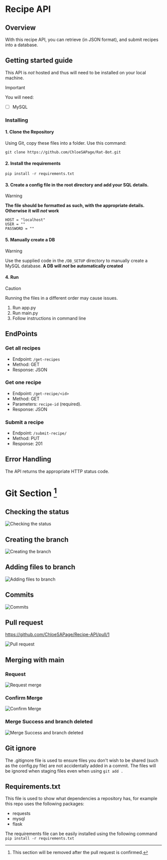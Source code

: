 # Recipe API

## Overview

With this recipe API, you can retrieve (in JSON format), and submit recipes into a database.

## **Getting started guide**

This API is _not_ hosted and thus will need to be installed on your local machine.

> [!IMPORTANT]
> You will need:
> -   [ ] MySQL

### Installing

#### 1. Clone the Repository

Using Git, copy these files into a folder.
Use this command:

```
git clone https://github.com/ChloeSAPage/Rat-Bot.git
```

#### 2. Install the requirements

```
pip install -r requirements.txt
```

#### 3. Create a config file in the root directory and add your SQL details.

> [!WARNING]
> **The file should be formatted as such, with the appropriate details. Otherwise it will _not_ work**

```
HOST = "localhost"
USER = ""
PASSWORD = ""
```

#### 5. Manually create a DB
> [!WARNING]
> Use the supplied code in the `/DB_SETUP` directory to manually create a MySQL database. **A DB will _not_ be automatically created**

#### 4. Run
> [!CAUTION]
> Running the files in a different order may cause issues.

1. Run app.py
2. Run main.py
3. Follow instructions in command line

## EndPoints

### Get all recipes

-   Endpoint: `/get-recipes`
-   Method: GET
-   Response: JSON

### Get one recipe

-   Endpoint: `/get-recipe/<id>`
-   Method: GET
-   Parameters: `recipe-id` (required).
-   Response: JSON

### Submit a recipe

-   Endpoint: `/submit-recipe/`
-   Method: PUT
-   Response: 201

## Error Handling

The API returns the appropriate HTTP status code.

# Git Section [^1]

## Checking the status

![Checking the status](/images/image.png)

## Creating the branch

![Creating the branch](/images/image-1.png)

## Adding files to branch

![Adding files to branch](/images/image-2.png)

## Commits

![Commits](/images/image-3.png)

## Pull request

https://github.com/ChloeSAPage/Recipe-API/pull/1

![Pull request](/images/image-4.png)

## Merging with main

### Request

![Request merge](/images/image-5.png)

### Confirm Merge

![Confirm Merge](/images/image-6.png)

### Merge Success and branch deleted

![Merge Success and branch deleted](/images/image-7.png)

## Git ignore

The .gitignore file is used to ensure files you don't wish to be shared (such as the config.py file) are not accidentally added in a commit. The files will be ignored when staging files even when using `git add .`

## Requirements.txt

This file is used to show what dependencies a repository has, for example this repo uses the following packages:

-   requests
-   mysql
-   flask

The requirements file can be easily installed using the following command `pip install -r requirements.txt`

[^1]: This section will be removed after the pull request is confirmed.
